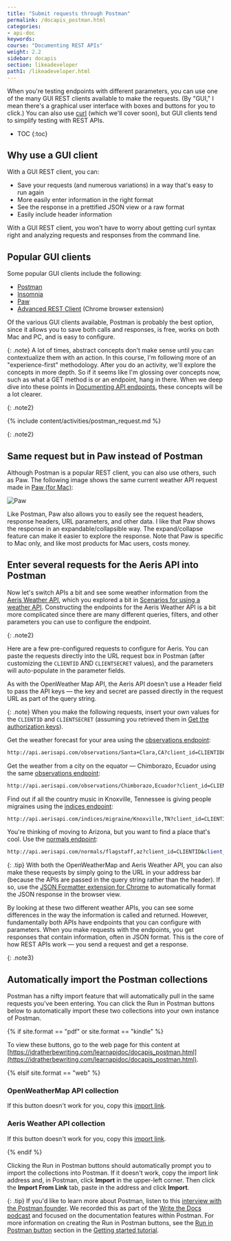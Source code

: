 ```yaml
---
title: "Submit requests through Postman"
permalink: /docapis_postman.html
categories:
- api-doc
keywords:
course: "Documenting REST APIs"
weight: 2.2
sidebar: docapis
section: likeadeveloper
path1: /likeadeveloper.html
---
```


When you're testing endpoints with different parameters, you can use one of the many GUI REST clients available to make the requests. (By "GUI," I mean there's a graphical user interface with boxes and buttons for you to click.) You can also use [curl](docapis_install_curl.html) (which we'll cover soon), but GUI clients tend to simplify testing with REST APIs.

* TOC
{:toc}

## Why use a GUI client

With a GUI REST client, you can:

*  Save your requests (and numerous variations) in a way that's easy to run again
*  More easily enter information in the right format
*  See the response in a prettified JSON view or a raw format
*  Easily include header information

With a GUI REST client, you won't have to worry about getting curl syntax right and analyzing requests and responses from the command line.

## Popular GUI clients

Some popular GUI clients include the following:

* [Postman](http://www.getpostman.com/)
* [Insomnia](https://insomnia.rest/)
* [Paw](https://luckymarmot.com/paw)
* [Advanced REST Client](https://chrome.google.com/webstore/detail/advanced-rest-client/hgmloofddffdnphfgcellkdfbfbjeloo) (Chrome browser extension)

Of the various GUI clients available, Postman is probably the best option, since it allows you to save both calls and responses, is free, works on both Mac and PC, and is easy to configure.

{: .note}
A lot of times, abstract concepts don't make sense until you can contextualize them with an action. In this course, I'm following more of an "experience-first" methodology. After you do an activity, we'll explore the concepts in more depth. So if it seems like I'm glossing over concepts now, such as what a GET method is or an endpoint, hang in there. When we deep dive into these points in [Documenting API endpoints](docendpoints.html), these concepts will be a lot clearer.

{: .note2}

{% include content/activities/postman_request.md %}

{: .note2}

## Same request but in Paw instead of Postman

Although Postman is a popular REST client, you can also use others, such as Paw. The following image shows the same current weather API request made in [Paw (for Mac)](https://paw.cloud/):

<img src="https://s3.us-west-1.wasabisys.com/idbwmedia.com/images/api/pawexample.png" alt="Paw" />

Like Postman, Paw also allows you to easily see the request headers, response headers, URL parameters, and other data. I like that Paw shows the response in an expandable/collapsible way. The expand/collapse feature can make it easier to explore the response. Note that Paw is specific to Mac only, and like most products for Mac users, costs money.

## <i class="fa fa-user-circle"></i> Enter several requests for the Aeris API into Postman

Now let's switch APIs a bit and see some weather information from the [Aeris Weather API](https://www.aerisweather.com/), which you explored a bit in [Scenarios for using a weather API](docapis_scenario_for_using_weather_api.html#aeris). Constructing the endpoints for the Aeris Weather API is a bit more complicated since there are many different queries, filters, and other parameters you can use to configure the endpoint.

{: .note2}

Here are a few pre-configured requests to configure for Aeris. You can paste the requests directly into the URL request box in Postman (after customizing the `CLIENTID` AND `CLIENTSECRET` values), and the parameters will auto-populate in the parameter fields.

As with the OpenWeather Map API, the Aeris API doesn't use a Header field to pass the API keys &mdash; the key and secret are passed directly in the request URL as part of the query string.

{: .note}
When you make the following requests, insert your own values for the <code>CLIENTID</code> and <code>CLIENTSECRET</code> (assuming you retrieved them in [Get the authorization keys](docapis_get_auth_keys.html#aeris_weather_apikey)).

Get the weather forecast for your area using the [observations endpoint](https://www.aerisweather.com/support/docs/api/reference/endpoints/observations/):

```bash
http://api.aerisapi.com/observations/Santa+Clara,CA?client_id=CLIENTID&client_secret=CLIENTSECRET&limit=1
```

Get the weather from a city on the equator &mdash; Chimborazo, Ecuador using the same [observations endpoint](https://www.aerisweather.com/support/docs/api/reference/endpoints/observations/):

```bash
http://api.aerisapi.com/observations/Chimborazo,Ecuador?client_id=CLIENTID&client_secret=CLIENTSECRET&limit=1
```

Find out if all the country music in Knoxville, Tennessee is giving people migraines using the [indices endpoint](https://www.aerisweather.com/support/docs/api/reference/endpoints/indices/):

```bash
http://api.aerisapi.com/indices/migraine/Knoxville,TN?client_id=CLIENTID&client_secret=CLIENTSECRET
```

You're thinking of moving to Arizona, but you want to find a place that's cool. Use the [normals endpoint](https://www.aerisweather.com/support/docs/api/reference/endpoints/normals/):

```bash
http://api.aerisapi.com/normals/flagstaff,az?client_id=CLIENTID&client_secret=CLIENTSECRET&limit=5&filter=hassnow
```

{: .tip}
With both the OpenWeatherMap and Aeris Weather API, you can also make these requests by simply going to the URL in your address bar (because the APIs are passed in the query string rather than the header). If so, use the [JSON Formatter extension for Chrome](https://chrome.google.com/webstore/detail/json-formatter/bcjindcccaagfpapjjmafapmmgkkhgoa?hl=en) to automatically format the JSON response in the browser view.

By looking at these two different weather APIs, you can see some differences in the way the information is called and returned. However, fundamentally both APIs have endpoints that you can configure with parameters. When you make requests with the endpoints, you get responses that contain information, often in JSON format. This is the core of how REST APIs work &mdash; you send a request and get a response.

{: .note3}

## Automatically import the Postman collections

Postman has a nifty import feature that will automatically pull in the same requests you've been entering. You can click the Run in Postman buttons below to automatically import these two collections into your own instance of Postman.

{% if site.format == "pdf" or site.format == "kindle" %}

To view these buttons, go to the web page for this content at [https://idratherbewriting.com/learnapidoc/docapis_postman.html](https://idratherbewriting.com/learnapidoc/docapis_postman.html).

{% elsif site.format == "web" %}

### OpenWeatherMap API collection

<div class="postman-run-button"
data-postman-action="collection/import"
data-postman-var-1="abd0d0741e8206266958"></div>
<script type="text/javascript">
  (function (p,o,s,t,m,a,n) {
    !p[s] && (p[s] = function () { (p[t] || (p[t] = [])).push(arguments); });
    !o.getElementById(s+t) && o.getElementsByTagName("head")[0].appendChild((
      (n = o.createElement("script")),
      (n.id = s+t), (n.async = 1), (n.src = m), n
    ));
  }(window, document, "\_pm", "PostmanRunObject", "https://run.pstmn.io/button.js"));
</script>

If this button doesn't work for you, copy this [import link](https://www.getpostman.com/collections/abd0d0741e8206266958).

### Aeris Weather API collection

<div class="postman-run-button"
data-postman-action="collection/import"
data-postman-var-1="65dcddab41ff7a773bb1"></div>
<script type="text/javascript">
  (function (p,o,s,t,m,a,n) {
    !p[s] && (p[s] = function () { (p[t] || (p[t] = [])).push(arguments); });
    !o.getElementById(s+t) && o.getElementsByTagName("head")[0].appendChild((
      (n = o.createElement("script")),
      (n.id = s+t), (n.async = 1), (n.src = m), n
    ));
  }(window, document, "\_pm", "PostmanRunObject", "https://run.pstmn.io/button.js"));
</script>

If this button doesn't work for you, copy this [import link](https://www.getpostman.com/collections/65dcddab41ff7a773bb1).

{% endif %}

Clicking the Run in Postman buttons should automatically prompt you to import the collections into Postman. If it doesn't work, copy the import link address and, in Postman, click **Import** in the upper-left corner. Then click the **Import From Link** tab, paste in the address and click **Import**.

{: .tip}
If you'd like to learn more about Postman, listen to this [interview with the Postman founder](https://idratherbewriting.com/2018/01/22/postman-for-docs-podcast/). We recorded this as part of the [Write the Docs podcast](http://podcast.writethedocs.org/) and focused on the documentation features within Postman. For more information on creating the Run in Postman buttons, see the [Run in Postman button](docapis_doc_getting_started_section.html#runinpostmanbutton) section in the [Getting started tutorial](docapis_doc_getting_started_section.html).

